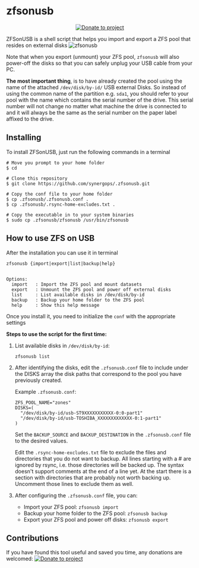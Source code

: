 # zfsonusb

<p align="center">
    <a href="https://www.paypal.com/cgi-bin/webscr?cmd=_s-xclick&hosted_button_id=SATQ6Y9S3UCSG" target="_blank"><img src="https://img.shields.io/badge/Donate-PayPal-yellow.svg" alt="Donate to project"></a>

ZFSonUSB is a shell script that helps you import and export a ZFS pool that resides on external disks
![zfsonusb](https://github.com/user-attachments/assets/b7d8cf7a-0027-490b-af58-88927dceb0d5)

Note that when you export (unmount) your ZFS pool, `zfsonusb` will also power-off the disks so that you can safely unplug your USB cable from your PC.

**The most important thing**, is to have already created the pool using the name of the attached `/dev/disk/by-id/` USB external Disks. So instead of using the common name of the partition e.g. `sda1`, you should refer to your pool with the name which contains the serial number of the drive. This serial number will not change no matter what machine the drive is connected to and it will always be the same as the serial number on the paper label affixed to the drive.

## Installing
To install ZFSonUSB, just run the following commands in a terminal 

```
# Move you prompt to your home folder
$ cd

# Clone this repository
$ git clone https://github.com/synergops/.zfsonusb.git

# Copy the conf file to your home folder
$ cp .zfsonusb/.zfsonusb.conf .
$ cp .zfsonusb/.rsync-home-excludes.txt .

# Copy the executable in to your system binaries
$ sudo cp .zfsonusb/zfsonusb /usr/bin/zfsonusb
```
## How to use ZFS on USB

After the installation you can use it in terminal

```
zfsonusb {import|export|list|backup|help}


Options:
  import   : Import the ZFS pool and mount datasets
  export   : Unmount the ZFS pool and power off external disks
  list     : List available disks in /dev/disk/by-id
  backup   : Backup your home folder to the ZFS pool
  help     : Show this help message
```
Once you install it, you need to initialize the `conf` with the appropriate settings

**Steps to use the script for the first time:**
  1. List available disks in `/dev/disk/by-id`:
     ```
     zfsonusb list
     ```
  2. After identifying the disks, edit the `.zfsonusb.conf` file
     to include under the DISKS array the disk paths that correspond to the pool you have previously created.

     Example `.zfsonusb.conf`:
     ```
     ZFS_POOL_NAME="zones"
     DISKS=(
       "/dev/disk/by-id/usb-ST9XXXXXXXXXXX-0:0-part1"
       "/dev/disk/by-id/usb-TOSHIBA_XXXXXXXXXXXXX-0:1-part1"
     )
     ```
     Set the `BACKUP_SOURCE` and `BACKUP_DESTINATION` in the `.zfsonusb.conf` file to the desired values.

     Edit the `.rsync-home-excludes.txt` file to exclude the files and directories that you do not want to backup. All lines starting with a # are ignored by rsync, i.e. those directories will be backed up. 
     The syntax doesn't support comments at the end of a line yet. 
     At the start there is a section with directories that are probably not worth backing up. Uncomment those lines to exclude them as well.
  
  3. After configuring the `.zfsonusb.conf` file, you can:
     - Import your ZFS pool: `zfsonusb import`
     - Backup your home folder to the ZFS pool: `zfsonusb backup`
     - Export your ZFS pool and power off disks: `zfsonusb export`


## Contributions
If you have found this tool useful and saved you time, any donations are welcomed:  <a href="https://www.paypal.com/cgi-bin/webscr?cmd=_s-xclick&hosted_button_id=SATQ6Y9S3UCSG" target="_blank"><img src="https://img.shields.io/badge/Donate-PayPal-yellow.svg" alt="Donate to project"></a>
